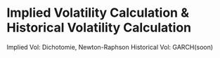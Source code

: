 # Implied Volatility Calculation & Historical Volatility Calculation
Implied Vol: Dichotomie, Newton-Raphson
Historical Vol: GARCH(soon)

